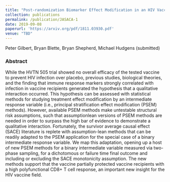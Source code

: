 ```yaml
---
title: "Post-randomization Biomarker Effect Modification in an HIV Vaccine Clinical Trial*"
collection: publications
permalink: /publication/JASACA-1
date: 2019-09-08
paperurl: 'https://arxiv.org/pdf/1811.03930.pdf'
venue: "TBD"
---
```


Peter Gilbert, Bryan Blette, Bryan Shepherd, Michael Hudgens (submitted)

### Abstract

While the HVTN 505 trial showed no overall efficacy of the tested vaccine to
prevent HIV infection over placebo, previous studies, biological theories, and the finding
that immune response markers strongly correlated with infection in vaccine recipients generated the hypothesis that a qualitative interaction occurred. This hypothesis can be assessed
with statistical methods for studying treatment effect modification by an intermediate response variable (i.e., principal stratification effect modification (PSEM) methods). However,
available PSEM methods make untestable structural risk assumptions, such that assumptionlean versions of PSEM methods are needed in order to surpass the high bar of evidence to
demonstrate a qualitative interaction. Fortunately, the survivor average causal effect (SACE)
literature is replete with assumption-lean methods that can be readily adapted to the PSEM
application for the special case of a binary intermediate response variable. We map this adaptation, opening up a host of new PSEM methods for a binary intermediate variable measured
via two-phase sampling, for a dichotomous or failure time final outcome and including or
excluding the SACE monotonicity assumption. The new methods support that the vaccine
partially protected vaccine recipients with a high polyfunctional CD8+ T cell response, an
important new insight for the HIV vaccine field.
